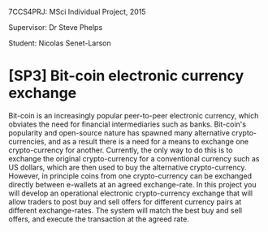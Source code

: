 7CCS4PRJ: MSci Individual Project, 2015

Supervisor: Dr Steve Phelps

Student: Nicolas Senet-Larson
# [SP3] Bit-coin electronic currency exchange
Bit-coin is an increasingly popular peer-to-peer electronic currency,
which obviates the need for financial intermediaries such as banks.
Bit-coin's popularity and open-source nature has spawned many
alternative crypto-currencies, and as a result there is a need
for a means to exchange one crypto-currency for another.  Currently,
the only way to do this is to exchange the original crypto-currency for a
conventional currency such as US dollars, which are then used to
buy the alternative crypto-currency.   However, in
principle coins from one crypto-currency can be exchanged directly
between e-wallets at an agreed exchange-rate.  In this project
you will develop an operational electronic crypto-currency exchange
that will allow traders to post buy and sell offers for different
currency pairs at different exchange-rates.  The system will match
the best buy and sell offers, and execute the transaction at the
agreed rate.
